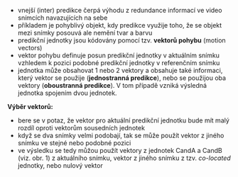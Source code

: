 ﻿* vnejší (inter) predikce čerpá výhodu z redundance informací ve video snímcích navazujících na sebe
* příkladem je pohyblivý objekt, kdy predikce využije toho, že se objekt mezi snímky posouvá ale nemění tvar a barvu 
* predikční jednotky jsou kódovány pomocí tzv. **vektorů pohybu** (motion vectors)
* vektor pohybu definuje posun predikční jednotky v aktuálním snímku vzhledem k pozici podobné predikční jednotky v referenčním snímku
* jednotka může obsahovat 1 nebo 2 vektory a obsahuje také informaci, který vektor se použije (**jednostranná predikce**), nebo se použijou oba vektory (**oboustranná predikce**). V tom případě vzniká výsledná jednotka spojením dvou jednotek.

**Výběr vektorů:**

* bere se v potaz, že vektor pro aktuální predikční jednotku bude mít malý rozdíl oproti vektorům sousedních jednotek
* když se dva snímky velmi podobají, tak se může použít vektor z jiného snímku ve stejné nebo podobné pozici
* ve výsledku se tedy můžou použít vektory z jednotek CandA a CandB (viz. obr. 1) z aktuálního snímku, vektor z jiného snímku z tzv. *co-located* jednotky, nebo nulový vektor
